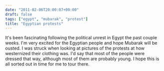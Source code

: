 ```yaml
---
date: "2011-02-06T20:00:07+00:00"
draft: false
tags: ["egypt", "mubarak", "protest"]
title: "Egyptian protests"
---
```

It's been fascinating following the political unrest in Egypt the past couple weeks. I'm very excited for the Egyptian people and hope Mubarak will be ousted. I was struck when looking at pictures of the protests at how westernized their clothing was. I'd say that most of the people were dressed that way, although most of them are probably young. I hope this is all sorted out in time for me to tour there.
